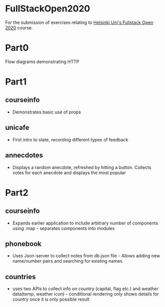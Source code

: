# FullStackOpen2020

For the submission of exercises relating to [Helsinki Uni's Fullstack Open 2020](https://fullstackopen.com/en/) course.


# Part0
  Flow diagrams demonstrating HTTP 
# Part1
## courseinfo
* Demonstrates basic use of props
## unicafe
* First intro to state, recording different types of feedback
## annecdotes
* Displays a random anecdote, refreshed by hitting a button. Collects votes for each anecdote and displays the most popular

# Part2
## courseinfo
* Expands earlier application to include arbitrary number of components using .map - separates components into modules
## phonebook
* Uses Json-server to collect notes from db.json file - Allows adding new name/number pairs and searching for existing names
## countries
* uses two APIs to collect info on country (capital, flag etc.) and weather data(temp, weather icon) - conditional rendering only shows details for country once it is only possible result
